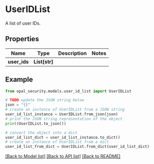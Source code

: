 # UserIDList

A list of user IDs.

## Properties

Name | Type | Description | Notes
------------ | ------------- | ------------- | -------------
**user_ids** | **List[str]** |  | 

## Example

```python
from opal_security.models.user_id_list import UserIDList

# TODO update the JSON string below
json = "{}"
# create an instance of UserIDList from a JSON string
user_id_list_instance = UserIDList.from_json(json)
# print the JSON string representation of the object
print(UserIDList.to_json())

# convert the object into a dict
user_id_list_dict = user_id_list_instance.to_dict()
# create an instance of UserIDList from a dict
user_id_list_from_dict = UserIDList.from_dict(user_id_list_dict)
```
[[Back to Model list]](../README.md#documentation-for-models) [[Back to API list]](../README.md#documentation-for-api-endpoints) [[Back to README]](../README.md)


